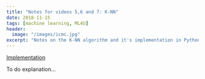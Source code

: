 ```yaml
---
title: "Notes for videos 5,6 and 7: K-NN"
date: 2018-11-15
tags: [machine learning, ML4U]
header:
  image: "/images/icmc.jpg"
excerpt: "Notes on the K-NN algorithm and it's implementation in Python"
--- 
```


[Implementation](https://github.com/BrunoGomesCoelho/small-bang/tree/master/knn)

To do explanation...
